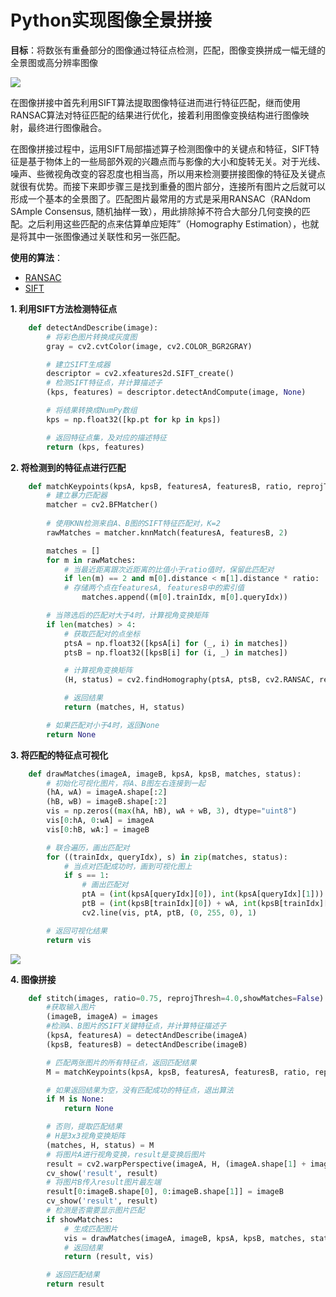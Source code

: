 # Python实现图像全景拼接


**目标**：将数张有重叠部分的图像通过特征点检测，匹配，图像变换拼成一幅无缝的全景图或高分辨率图像

![](https://img-blog.csdnimg.cn/20200809110424857.png " ")


在图像拼接中首先利用SIFT算法提取图像特征进而进行特征匹配，继而使用RANSAC算法对特征匹配的结果进行优化，接着利用图像变换结构进行图像映射，最终进行图像融合。

在图像拼接过程中，运用SIFT局部描述算子检测图像中的关键点和特征，SIFT特征是基于物体上的一些局部外观的兴趣点而与影像的大小和旋转无关。对于光线、噪声、些微视角改变的容忍度也相当高，所以用来检测要拼接图像的特征及关键点就很有优势。而接下来即步骤三是找到重叠的图片部分，连接所有图片之后就可以形成一个基本的全景图了。匹配图片最常用的方式是采用RANSAC（RANdom SAmple Consensus, 随机抽样一致），用此排除掉不符合大部分几何变换的匹配。之后利用这些匹配的点来估算单应矩阵”（Homography Estimation），也就是将其中一张图像通过关联性和另一张匹配。

**使用的算法**：
- [RANSAC](https://aimoon.top/2020/07/fitting/#roubst-fitting--ransac)
- [SIFT](https://aimoon.top/2020/07/edgedetection2/#sift%E7%89%B9%E5%BE%81)

**1. 利用SIFT方法检测特征点**

```python
    def detectAndDescribe(image):
        # 将彩色图片转换成灰度图
        gray = cv2.cvtColor(image, cv2.COLOR_BGR2GRAY)

        # 建立SIFT生成器
        descriptor = cv2.xfeatures2d.SIFT_create()
        # 检测SIFT特征点，并计算描述子
        (kps, features) = descriptor.detectAndCompute(image, None)

        # 将结果转换成NumPy数组
        kps = np.float32([kp.pt for kp in kps])

        # 返回特征点集，及对应的描述特征
        return (kps, features)
```

**2. 将检测到的特征点进行匹配**

```python
    def matchKeypoints(kpsA, kpsB, featuresA, featuresB, ratio, reprojThresh):
        # 建立暴力匹配器
        matcher = cv2.BFMatcher()
  
        # 使用KNN检测来自A、B图的SIFT特征匹配对，K=2
        rawMatches = matcher.knnMatch(featuresA, featuresB, 2)

        matches = []
        for m in rawMatches:
            # 当最近距离跟次近距离的比值小于ratio值时，保留此匹配对
            if len(m) == 2 and m[0].distance < m[1].distance * ratio:
            # 存储两个点在featuresA, featuresB中的索引值
                matches.append((m[0].trainIdx, m[0].queryIdx))

        # 当筛选后的匹配对大于4时，计算视角变换矩阵
        if len(matches) > 4:
            # 获取匹配对的点坐标
            ptsA = np.float32([kpsA[i] for (_, i) in matches])
            ptsB = np.float32([kpsB[i] for (i, _) in matches])

            # 计算视角变换矩阵
            (H, status) = cv2.findHomography(ptsA, ptsB, cv2.RANSAC, reprojThresh)

            # 返回结果
            return (matches, H, status)

        # 如果匹配对小于4时，返回None
        return None
```


**3. 将匹配的特征点可视化**

```python
    def drawMatches(imageA, imageB, kpsA, kpsB, matches, status):
        # 初始化可视化图片，将A、B图左右连接到一起
        (hA, wA) = imageA.shape[:2]
        (hB, wB) = imageB.shape[:2]
        vis = np.zeros((max(hA, hB), wA + wB, 3), dtype="uint8")
        vis[0:hA, 0:wA] = imageA
        vis[0:hB, wA:] = imageB

        # 联合遍历，画出匹配对
        for ((trainIdx, queryIdx), s) in zip(matches, status):
            # 当点对匹配成功时，画到可视化图上
            if s == 1:
                # 画出匹配对
                ptA = (int(kpsA[queryIdx][0]), int(kpsA[queryIdx][1]))
                ptB = (int(kpsB[trainIdx][0]) + wA, int(kpsB[trainIdx][1]))
                cv2.line(vis, ptA, ptB, (0, 255, 0), 1)

        # 返回可视化结果
        return vis
```

![](https://img-blog.csdnimg.cn/20200809110512171.png " ")




**4. 图像拼接**

```python
    def stitch(images, ratio=0.75, reprojThresh=4.0,showMatches=False):
        #获取输入图片
        (imageB, imageA) = images
        #检测A、B图片的SIFT关键特征点，并计算特征描述子
        (kpsA, featuresA) = detectAndDescribe(imageA)
        (kpsB, featuresB) = detectAndDescribe(imageB)

        # 匹配两张图片的所有特征点，返回匹配结果
        M = matchKeypoints(kpsA, kpsB, featuresA, featuresB, ratio, reprojThresh)

        # 如果返回结果为空，没有匹配成功的特征点，退出算法
        if M is None:
            return None

        # 否则，提取匹配结果
        # H是3x3视角变换矩阵      
        (matches, H, status) = M
        # 将图片A进行视角变换，result是变换后图片
        result = cv2.warpPerspective(imageA, H, (imageA.shape[1] + imageB.shape[1], imageA.shape[0]))
        cv_show('result', result)
        # 将图片B传入result图片最左端
        result[0:imageB.shape[0], 0:imageB.shape[1]] = imageB
        cv_show('result', result)
        # 检测是否需要显示图片匹配
        if showMatches:
            # 生成匹配图片
            vis = drawMatches(imageA, imageB, kpsA, kpsB, matches, status)
            # 返回结果
            return (result, vis)

        # 返回匹配结果
        return result
```





















